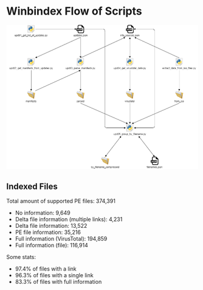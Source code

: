 # Winbindex Flow of Scripts

![winbindex-scripts-flow.png](winbindex-scripts-flow.png)

## Indexed Files

<!--FileStats-->
Total amount of supported PE files: 374,391

* No information: 9,649
* Delta file information (multiple links): 4,231
* Delta file information: 13,522
* PE file information: 35,216
* Full information (VirusTotal): 194,859
* Full information (file): 116,914

Some stats:

* 97.4% of files with a link
* 96.3% of files with a single link
* 83.3% of files with full information
<!--/FileStats-->
